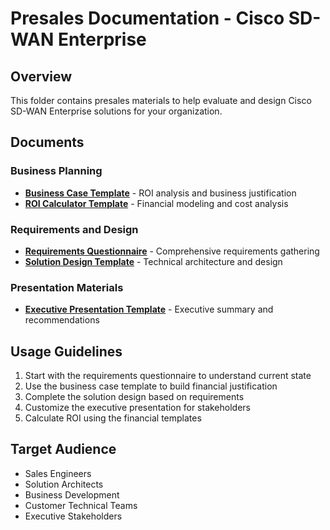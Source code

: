 # Presales Documentation - Cisco SD-WAN Enterprise

## Overview

This folder contains presales materials to help evaluate and design Cisco SD-WAN Enterprise solutions for your organization.

## Documents

### Business Planning
- **[Business Case Template](business-case-template.md)** - ROI analysis and business justification
- **[ROI Calculator Template](roi-calculator-template.md)** - Financial modeling and cost analysis

### Requirements and Design
- **[Requirements Questionnaire](requirements-questionnaire.md)** - Comprehensive requirements gathering
- **[Solution Design Template](solution-design-template.md)** - Technical architecture and design

### Presentation Materials
- **[Executive Presentation Template](executive-presentation-template.md)** - Executive summary and recommendations

## Usage Guidelines

1. Start with the requirements questionnaire to understand current state
2. Use the business case template to build financial justification
3. Complete the solution design based on requirements
4. Customize the executive presentation for stakeholders
5. Calculate ROI using the financial templates

## Target Audience

- Sales Engineers
- Solution Architects
- Business Development
- Customer Technical Teams
- Executive Stakeholders